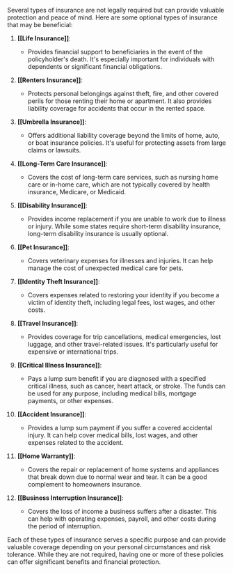 Several types of insurance are not legally required but can provide valuable protection and peace of mind. Here are some optional types of insurance that may be beneficial:

1. **[[Life Insurance]]**:
   - Provides financial support to beneficiaries in the event of the policyholder's death. It's especially important for individuals with dependents or significant financial obligations.

2. **[[Renters Insurance]]**:
   - Protects personal belongings against theft, fire, and other covered perils for those renting their home or apartment. It also provides liability coverage for accidents that occur in the rented space.

3. **[[Umbrella Insurance]]**:
   - Offers additional liability coverage beyond the limits of home, auto, or boat insurance policies. It's useful for protecting assets from large claims or lawsuits.

4. **[[Long-Term Care Insurance]]**:
   - Covers the cost of long-term care services, such as nursing home care or in-home care, which are not typically covered by health insurance, Medicare, or Medicaid.

5. **[[Disability Insurance]]**:
   - Provides income replacement if you are unable to work due to illness or injury. While some states require short-term disability insurance, long-term disability insurance is usually optional.

6. **[[Pet Insurance]]**:
   - Covers veterinary expenses for illnesses and injuries. It can help manage the cost of unexpected medical care for pets.

7. **[[Identity Theft Insurance]]**:
   - Covers expenses related to restoring your identity if you become a victim of identity theft, including legal fees, lost wages, and other costs.

8. **[[Travel Insurance]]**:
   - Provides coverage for trip cancellations, medical emergencies, lost luggage, and other travel-related issues. It's particularly useful for expensive or international trips.

9. **[[Critical Illness Insurance]]**:
   - Pays a lump sum benefit if you are diagnosed with a specified critical illness, such as cancer, heart attack, or stroke. The funds can be used for any purpose, including medical bills, mortgage payments, or other expenses.

10. **[[Accident Insurance]]**:
    - Provides a lump sum payment if you suffer a covered accidental injury. It can help cover medical bills, lost wages, and other expenses related to the accident.

11. **[[Home Warranty]]**:
    - Covers the repair or replacement of home systems and appliances that break down due to normal wear and tear. It can be a good complement to homeowners insurance.

12. **[[Business Interruption Insurance]]**:
    - Covers the loss of income a business suffers after a disaster. This can help with operating expenses, payroll, and other costs during the period of interruption.

Each of these types of insurance serves a specific purpose and can provide valuable coverage depending on your personal circumstances and risk tolerance. While they are not required, having one or more of these policies can offer significant benefits and financial protection.
